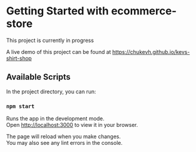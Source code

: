# Getting Started with ecommerce-store
This project is currently in progress

A live demo of this project can be found at https://chukevh.github.io/kevs-shirt-shop


## Available Scripts

In the project directory, you can run:

### `npm start`

Runs the app in the development mode.\
Open [http://localhost:3000](http://localhost:3000) to view it in your browser.

The page will reload when you make changes.\
You may also see any lint errors in the console.


